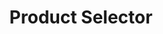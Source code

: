 ---
layout: component
title: "Product Selector"
component-include-path: "component/product-selector.html"
component-render-data:
  - "promotions-detail-magnum-pro"
---